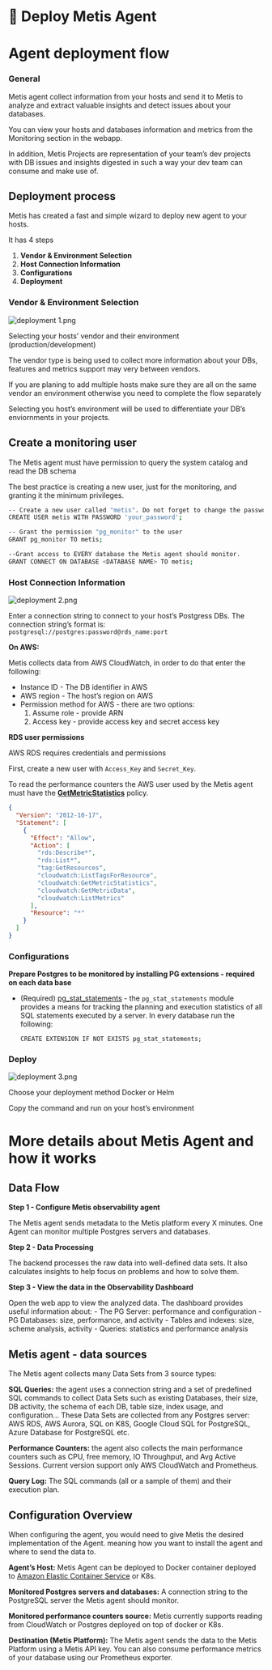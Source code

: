 # 🤖 Deploy Metis Agent

# Agent deployment flow

### General

Metis agent collect information from your hosts and send it to Metis to analyze and extract valuable insights and detect issues about your databases.

You can view your hosts and databases information and metrics from the Monitoring section in the webapp.

In addition, Metis Projects are representation of your team’s dev projects with DB issues and insights digested in such a way your dev team can consume and make use of.

## Deployment process

Metis has created a fast and simple wizard to deploy new agent to your hosts.

It has 4 steps

1. **Vendor & Environment Selection**
2. **Host Connection Information**
3. **Configurations**
4. **Deployment**

### **Vendor & Environment Selection**

![deployment 1.png](Deploy%20Metis%20Agent/dep_1.png)

Selecting your hosts’ vendor and their environment (production/development)

The vendor type is being used to collect more information about your DBs, features and metrics support may very between vendors.

If you are planing to add multiple hosts make sure they are all on the same vendor an environment otherwise you need to complete the flow separately


Selecting you host’s environment will be used to differentiate your DB’s enviornments  in your projects.

## Create a monitoring user

The Metis agent must have permission to query the system catalog and read the DB schema

The best practice is creating a new user, just for the monitoring, and granting it the minimum privileges.

```bash
-- Create a new user called "metis". Do not forget to change the password.
CREATE USER metis WITH PASSWORD 'your_password';

-- Grant the permission "pg_monitor" to the user
GRANT pg_monitor TO metis;

--Grant access to EVERY database the Metis agent should monitor.
GRANT CONNECT ON DATABASE <DATABASE NAME> TO metis;

```

### **Host Connection Information**


![deployment 2.png](Deploy%20Metis%20Agent/dep_2.png)

Enter a connection string to connect to your host’s Postgress DBs.
The connection string’s format is: `postgresql://postgres:password@rds_name:port`

**On AWS:**

Metis collects data from AWS CloudWatch, in order to do that enter the following:

- Instance ID - The DB identifier in AWS
- AWS region - The host’s region on AWS
- Permission method for AWS - there are two options:
    1. Assume role - provide ARN
    2. Access key - provide access key and secret access key

**RDS user permissions**

AWS RDS requires credentials and permissions

First, create a new user with `Access_Key` and `Secret_Key`.

To read the performance counters the AWS user used by the Metis agent must have the **[GetMetricStatistics](https://www.docs.metisdata.io/.aws.amazon.com/AmazonCloudWatch/latest/APIReference/API_GetMetricStatistics.html)** policy.

```json
{
  "Version": "2012-10-17",
  "Statement": [
    {
      "Effect": "Allow",
      "Action": [
        "rds:Describe*",
        "rds:List*",
        "tag:GetResources",
        "cloudwatch:ListTagsForResource",
        "cloudwatch:GetMetricStatistics",
        "cloudwatch:GetMetricData",
        "cloudwatch:ListMetrics"
      ],
      "Resource": "*"
    }
  ]
}

```

### **Configurations**

**Prepare Postgres to be monitored by installing PG extensions - required on each data base**

- (Required) [pg_stat_statements](https://www.postgresql.org/current/pgstatstatements.html) - the `pg_stat_statements` module provides a means for tracking the planning and execution statistics of all SQL statements executed by a server.
In every database run the following:
    
    `CREATE EXTENSION IF NOT EXISTS pg_stat_statements;`
    

### Deploy
![deployment 3.png](Deploy%20Metis%20Agent/dep_3.png)

Choose your deployment method Docker or Helm

Copy the command and run on your host’s environment 

# More details about Metis Agent and how it works

## Data Flow

**Step 1 - Configure Metis observability agent**

The Metis agent sends metadata to the Metis platform every X minutes. One Agent can monitor multiple Postgres servers and databases.

**Step 2 - Data Processing**

The backend processes the raw data into well-defined data sets. It also calculates insights to help focus on problems and how to solve them.

**Step 3 - View the data in the Observability Dashboard**

Open the web app to view the analyzed data. The dashboard provides useful information about: - The PG Server: performance and configuration - PG Databases: size, performance, and activity - Tables and indexes: size, scheme analysis, activity - Queries: statistics and performance analysis

## Metis agent - data sources

The Metis agent collects many Data Sets from 3 source types:

**SQL Queries:** the agent uses a connection string and a set of predefined SQL commands to collect Data Sets such as existing Databases, their size, DB activity, the schema of each DB, table size, index usage, and configuration... 
These Data Sets are collected from any Postgres server: AWS RDS, AWS Aurora, SQL on K8S, Google Cloud SQL for PostgreSQL, Azure Database for PostgreSQL etc.

**Performance Counters:** the agent also collects the main performance counters such as CPU, free memory, IO Throughput, and Avg Active Sessions. Current version support only AWS CloudWatch and Prometheus.

**Query Log:** The SQL commands (all or a sample of them) and their execution plan.

## Configuration Overview

When configuring the agent, you would need to give Metis the desired implementation of the Agent. meaning how you want to install the agent and where to send the data to.

**Agent’s Host:** Metis Agent can be deployed to Docker container deployed to [Amazon Elastic Container Service](https://aws.amazon.com/ecs/) or K8s.

**Monitored Postgres servers and databases:** A connection string to the PostgreSQL server the Metis agent should monitor.

**Monitored performance counters source:** Metis currently supports reading from CloudWatch or Postgres deployed on top of docker or K8s.

**Destination (Metis Platform):** The Metis agent sends the data to the Metis Platform using a Metis API key. You can also consume performance metrics of your database using our Prometheus exporter.

